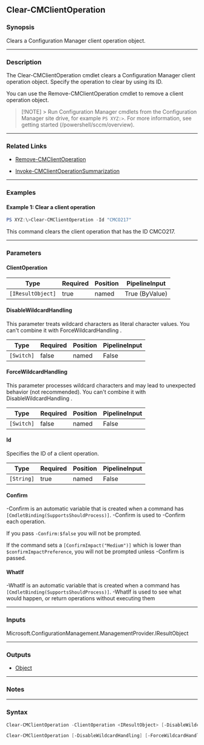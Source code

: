 Clear-CMClientOperation
-----------------------




### Synopsis
Clears a Configuration Manager client operation object.



---


### Description

The Clear-CMClientOperation cmdlet clears a Configuration Manager client operation object. Specify the operation to clear by using its ID.



You can use the Remove-CMClientOperation cmdlet to remove a client operation object.



> [!NOTE] > Run Configuration Manager cmdlets from the Configuration Manager site drive, for example `PS XYZ:>`. For more information, see getting started (/powershell/sccm/overview).



---


### Related Links
* [Remove-CMClientOperation](Remove-CMClientOperation)



* [Invoke-CMClientOperationSummarization](Invoke-CMClientOperationSummarization)





---


### Examples
#### Example 1: Clear a client operation
```PowerShell
PS XYZ:\>Clear-CMClientOperation -Id "CMCO217"
```
This command clears the client operation that has the ID CMCO217.


---


### Parameters
#### **ClientOperation**








|Type             |Required|Position|PipelineInput |
|-----------------|--------|--------|--------------|
|`[IResultObject]`|true    |named   |True (ByValue)|



#### **DisableWildcardHandling**

This parameter treats wildcard characters as literal character values. You can't combine it with ForceWildcardHandling .






|Type      |Required|Position|PipelineInput|
|----------|--------|--------|-------------|
|`[Switch]`|false   |named   |False        |



#### **ForceWildcardHandling**

This parameter processes wildcard characters and may lead to unexpected behavior (not recommended). You can't combine it with DisableWildcardHandling .






|Type      |Required|Position|PipelineInput|
|----------|--------|--------|-------------|
|`[Switch]`|false   |named   |False        |



#### **Id**

Specifies the ID of a client operation.






|Type      |Required|Position|PipelineInput|
|----------|--------|--------|-------------|
|`[String]`|true    |named   |False        |



#### **Confirm**
-Confirm is an automatic variable that is created when a command has ```[CmdletBinding(SupportsShouldProcess)]```.
-Confirm is used to -Confirm each operation.

If you pass ```-Confirm:$false``` you will not be prompted.


If the command sets a ```[ConfirmImpact("Medium")]``` which is lower than ```$confirmImpactPreference```, you will not be prompted unless -Confirm is passed.

#### **WhatIf**
-WhatIf is an automatic variable that is created when a command has ```[CmdletBinding(SupportsShouldProcess)]```.
-WhatIf is used to see what would happen, or return operations without executing them


---


### Inputs
Microsoft.ConfigurationManagement.ManagementProvider.IResultObject





---


### Outputs
* [Object](https://learn.microsoft.com/en-us/dotnet/api/System.Object)






---


### Notes




---


### Syntax
```PowerShell
Clear-CMClientOperation -ClientOperation <IResultObject> [-DisableWildcardHandling] [-ForceWildcardHandling] [-Confirm] [-WhatIf] [<CommonParameters>]
```
```PowerShell
Clear-CMClientOperation [-DisableWildcardHandling] [-ForceWildcardHandling] -Id <String> [-Confirm] [-WhatIf] [<CommonParameters>]
```

